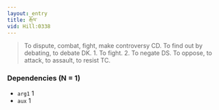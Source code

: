 ```yaml
---
layout: entry
title: རྒོལ་
vid: Hill:0338
---
```

> To dispute, combat, fight, make controversy CD. To find out by debating, to debate DK. 1. To fight. 2. To negate DS. To oppose, to attack, to assault, to resist TC.
### Dependencies (N = 1)
* `arg1` 1
* `aux` 1
